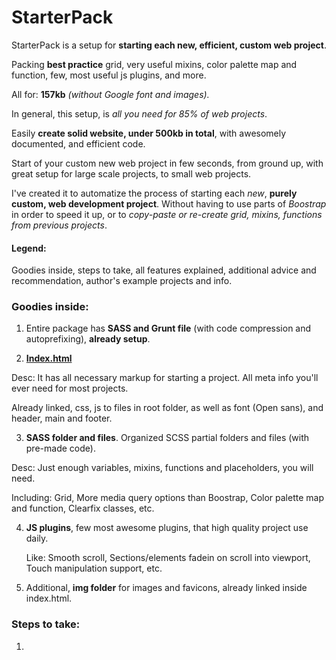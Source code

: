 # StarterPack
StarterPack is a setup for **starting each new, efficient, custom web project**.

Packing **best practice** grid, very useful mixins, color palette map and function, few, most useful js plugins, and more.

All for: **157kb** *(without Google font and images).*

In general, this setup, is *all you need for 85% of web projects*.

Easily **create solid website, under 500kb in total**,  with awesomely documented, and efficient code.

Start of your custom new web project in few seconds, from ground up, with great setup for large scale projects, to small web projects.

I've created it to automatize the process of starting each *new*, **purely custom, web development project**. Without having to use parts of *Boostrap* in order to speed it up, or to *copy-paste or re-create grid, mixins, functions from previous projects*.

#### Legend: 
Goodies inside, steps to take, all features explained, additional advice and recommendation, author's example projects and info.

### Goodies inside:

1. Entire package has **SASS and Grunt file** (with code compression and autoprefixing), **already setup**.

2. **[Index.html](../master/index.html)**

  Desc: It has all necessary markup for starting a project. All meta info you'll ever need for most projects.

  Already linked, css, js to files in root folder, as well as font (Open sans), and header, main and footer.

3. **SASS folder and files**. Organized SCSS partial folders and files (with pre-made code).

  Desc: Just enough variables, mixins, functions and placeholders, you will need.
  
  Including: Grid, More media query options than Boostrap, Color palette map and function, Clearfix classes, etc.

4. **JS plugins**, few most awesome plugins, that high quality project use daily.

      Like: Smooth scroll, Sections/elements fadein on scroll into viewport, Touch manipulation support, etc.

5. Additional, **img folder** for images and favicons, already linked inside index.html.

### Steps to take:

1. 
